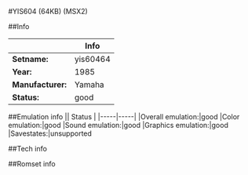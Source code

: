 #YIS604 (64KB) (MSX2)

##Info

||Info|
|-----|-----|
|**Setname:**|yis60464
|**Year:**|1985
|**Manufacturer:**|Yamaha
|**Status:**|good

##Emulation info
|| Status |
|-----|-----|
|Overall emulation:|good
|Color emulation:|good
|Sound emulation:|good
|Graphics emulation:|good
|Savestates:|unsupported

##Tech info

##Romset info

<!--- START OF EDITED COMMENT DO NOT TOUCH TEXT ABOVE-->
